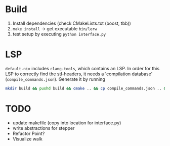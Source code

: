# Build

1. Install dependencies (check CMakeLists.txt (boost, tbb))
2. `make install` -> get executable `bin/lerw`
3. test setup by executing `python interface.py`

# LSP

`default.nix` includes `clang-tools`, which contains an LSP. In order for this LSP to correctly find the
stl-headers, it needs a 'compilation database' (`compile_commands.json`). Generate it by running

```bash
mkdir build && pushd build && cmake .. && cp compile_commands.json .. && popd && rm -rf build
```

# TODO

- update makefile (copy into location for interface.py)
- write abstractions for stepper
- Refactor Point?
- Visualize walk
